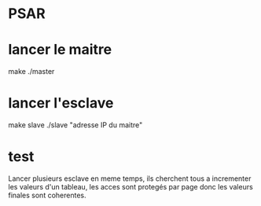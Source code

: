 # PSAR


# lancer le maitre

make 
./master



# lancer l'esclave 

make slave 
./slave "adresse IP du maitre" 


# test

Lancer plusieurs esclave en meme temps, ils cherchent tous a incrementer les valeurs d'un tableau, les acces sont protegés par page donc les valeurs finales sont coherentes.

  
  
